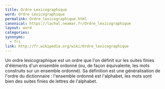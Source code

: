 ```yaml
---
title: Ordre Lexicographique
word: Ordre Lexicographique
permalink: Ordre_lexicographique.html
canonical: https://lachal.neamar.fr/Ordre_lexicographique
layout: word
categories:
synonyms:
  - Tri
link: http://fr.wikipedia.org/wiki/Ordre_lexicographique
---
```


Un ordre lexicographique est un ordre que l'on définit sur les suites finies d'éléments d'un ensemble ordonné (ou, de façon équivalente, les mots construits sur un ensemble ordonné). Sa définition est une généralisation de l'ordre du dictionnaire : l'ensemble ordonné est l'alphabet, les mots sont bien des suites finies de lettres de l'alphabet.

